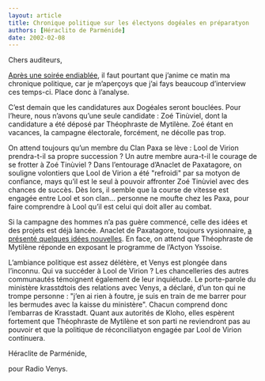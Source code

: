 ```yaml
---
layout: article
title: Chronique politique sur les électyons dogéales en préparatyon
authors: [Héraclito de Parménide]
date: 2002-02-08
---
```


Chers auditeurs,

[Après une soirée endiablée](articles/1016), il faut pourtant que j’anime ce matin ma chronique politique, car je m’aperçoys que j’ai fays beaucoup d’interview ces temps-ci. Place donc à l’analyse.

C’est demain que les candidatures aux Dogéales seront bouclées. Pour l’heure, nous n’avons qu’une seule candidate : Zoé Tinùviel, dont la candidature a été déposé par Théophraste de Mytilène. Zoé étant en vacances, la campagne électorale, forcément, ne décolle pas trop.

On attend toujours qu’un membre du Clan Paxa se lève : Lool de Virion prendra-t-il sa propre succession ? Un autre membre aura-t-il le courage de se frotter à Zoé Tinùviel ? Dans l’entourage d’Anaclet de Paxatagore, on souligne volontiers que Lool de Virion a été "refroidi" par sa motyon de confiance, mays qu’il est le seul à pouvoir affronter Zoé Tinùviel avec des chances de succès. Dès lors, il semble que la course de vitesse est engagée entre Lool et son clan... personne ne moufte chez les Paxa, pour faire comprendre à Lool qu’il est celui qui doit aller au combat.

Si la campagne des hommes n’a pas guère commencé, celle des idées et des projets est déjà lancée. Anaclet de Paxatagore, toujours vysionnaire, [a présenté quelques idées nouvelles](articles/1012). En face, on attend que Théophraste de Mytilène réponde en exposant le programme de l’Actyon Yssoise.

L’ambiance politique est assez délétère, et Venys est plongée dans l’inconnu. Qui va succéder à Lool de Virion ? Les chancelleries des autres communautés témoignent également de leur inquiétude. Le porte-parole du ministère krasstdtois des relations avec Venys, a déclaré, d’un ton qui ne trompe personne : "j’en ai rien à foutre, je suis en train de me barrer pour les bermudes avec la kaisse du ministère". Chacun comprend donc l’embarras de Krasstadt. Quant aux autorités de Kloho, elles espèrent fortement que Théophraste de Mytilène et son parti ne reviendront pas au pouvoir et que la politique de réconciliatyon engagée par Lool de Virion continuera.

Héraclite de Parménide,

pour Radio Venys.
